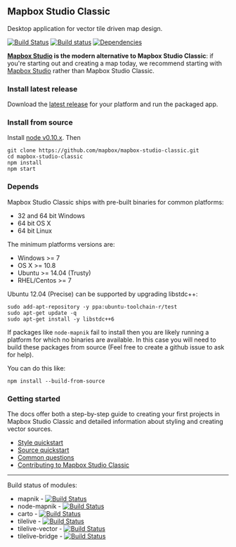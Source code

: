 Mapbox Studio Classic
-------------
Desktop application for vector tile driven map design.

[![Build Status](https://secure.travis-ci.org/mapbox/mapbox-studio-classic.svg)](http://travis-ci.org/mapbox/mapbox-studio-classic)
[![Build status](https://ci.appveyor.com/api/projects/status/vmvkol2diegfo7gc?svg=true)](https://ci.appveyor.com/project/Mapbox/mapbox-studio-classic)
[![Dependencies](https://david-dm.org/mapbox/mapbox-studio-classic.svg)](https://david-dm.org/mapbox/mapbox-studio-classic)

**[Mapbox Studio](https://www.mapbox.com/mapbox-studio/) is the modern alternative to Mapbox Studio Classic**: if you're starting out and creating a map today, we recommend starting with [Mapbox Studio](https://www.mapbox.com/mapbox-studio/) rather than Mapbox Studio Classic.

### Install latest release

Download the [latest release](https://www.mapbox.com/mapbox-studio-classic/) for your platform and run the packaged app.

### Install from source

Install [node v0.10.x](http://nodejs.org/download/). Then

    git clone https://github.com/mapbox/mapbox-studio-classic.git
    cd mapbox-studio-classic
    npm install
    npm start

### Depends

Mapbox Studio Classic ships with pre-built binaries for common platforms:

  - 32 and 64 bit Windows
  - 64 bit OS X
  - 64 bit Linux

The minimum platforms versions are:

  - Windows >= 7
  - OS X >= 10.8
  - Ubuntu >= 14.04 (Trusty)
  - RHEL/Centos >= 7

Ubuntu 12.04 (Precise) can be supported by upgrading libstdc++:

    sudo add-apt-repository -y ppa:ubuntu-toolchain-r/test
    sudo apt-get update -q
    sudo apt-get install -y libstdc++6

If packages like `node-mapnik` fail to install then you are likely running a platform for which no binaries are available. In this case you will need to build these packages from source (Feel free to create a github issue to ask for help).

You can do this like:


    npm install --build-from-source


### Getting started

The docs offer both a step-by-step guide to creating your first projects in Mapbox Studio Classic and detailed information about styling and creating vector sources.

- [Style quickstart](https://www.mapbox.com/guides/style-quickstart/)
- [Source quickstart](https://www.mapbox.com/guides/source-quickstart/)
- [Common questions](https://www.mapbox.com/guides/common-questions/)
- [Contributing to Mapbox Studio Classic](https://github.com/mapbox/mapbox-studio-classic/blob/mb-pages/CONTRIBUTING.md)

------

Build status of modules:

 - mapnik - [![Build Status](https://secure.travis-ci.org/mapnik/mapnik.png)](http://travis-ci.org/mapnik/mapnik)
 - node-mapnik - [![Build Status](https://secure.travis-ci.org/mapnik/node-mapnik.png)](http://travis-ci.org/mapnik/node-mapnik)
 - carto - [![Build Status](https://secure.travis-ci.org/mapbox/carto.png)](http://travis-ci.org/mapbox/carto)
 - tilelive - [![Build Status](https://secure.travis-ci.org/mapbox/tilelive.png)](http://travis-ci.org/mapbox/tilelive)
 - tilelive-vector - [![Build Status](https://secure.travis-ci.org/mapbox/tilelive-vector.png)](http://travis-ci.org/mapbox/tilelive-vector)
 - tilelive-bridge - [![Build Status](https://secure.travis-ci.org/mapbox/tilelive-bridge.png)](http://travis-ci.org/mapbox/tilelive-bridge)
